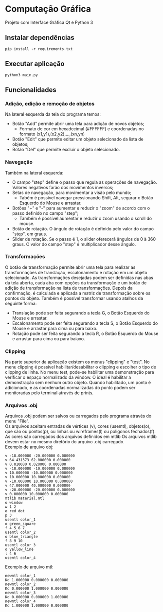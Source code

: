 # Computação Gráfica

Projeto com Interface Gráfica Qt e Python 3

## Instalar dependências

```
pip install -r requirements.txt
```

## Executar aplicação 

```
python3 main.py
```

## Funcionalidades

### Adição, edição e remoção de objetos
Na lateral esquerda da tela do programa temos: 
- Botão "Add" permite abrir uma tela para adição de novos objetos;
  - Formato de cor em hexadecimal (#FFFFFF) e coordenadas no formato (x1,y1),(x2,y2),...,(xn,yn)
- Botão "Edit" que permite editar um objeto selecionado da lista de objetos;
- Botão "Del" que permite excluir o objeto selecionado.

### Navegação
Também na lateral esquerda:
- O campo "step" define o passo que regula as operações de navegação. Valores negativos farão dos movimentos inversos; 
- Setas de navegação, para movimentar a visão pelo mundo;
  - Tabém é possível navegar pressionando Shift, Alt, segurar o Botão Esquerdo do Mouse e arrastar.
- Botões "+" e "-" para aumentar e reduzir o "zoom" de acordo com o passo definido no campo "step";
  - Também é possível aumentar e reduzir o zoom usando o scroll do mouse.
- Botão de rotação. O ângulo de rotação é definido pelo valor do campo "step", em graus.
- Slider de rotação. Se o passo é 1, o slider oferecerá ângulos de 0 à 360 graus. O valor do campo "step" é multiplicador desse ângulo.

### Transformações
O botão de transformação permite abrir uma tela para realizar as transformações de translação, escalonamento e rotação em um objeto selecionado.
As transformações desejadas podem ser definidas nas abas da tela aberta, cada aba com opções da transformação e um botão de adição de transformação na lista de transformações. Depois da confirmação, é calculada e aplicada a matriz de transformação sobre os pontos do objeto.
Também é possível transformar usando atalhos da seguinte forma:
  - Translação pode ser feita segurando a tecla G, o Botão Esquerdo do Mouse e arrastar.
  - Escalonamento pode ser feita segurando a tecla S, o Botão Esquerdo do Mouse e arrastar para cima ou para baixo.
  - Rotação pode ser feita segurando a tecla R, o Botão Esquerdo do Mouse e arrastar para cima ou para baiaxo.

### Clipping
Na parte superior da aplicação existem os menus "clipping" e "test". No menu clipping é possível habilitar/desabilitar o clipping e escolher o tipo de clipping de linha. No menu test, pode-se habilitar uma demonstração para verificar o espaço normalizado da window. O ideal é habilitar a demonstração sem nenhum outro objeto. Quando habilitado, um ponto é adicionado, e as coordenadas normalizadas do ponto podem ser monitoradas pelo terminal através de prints.

### Arquivos .obj
Arquivos .obj podem ser salvos ou carregados pelo programa através do menu "File".<br>
Os arquivos aceitam entradas de vértices (v), cores (usemtl), objetos(o), que são ou pontos(p), ou linhas ou wireframes(l) ou poligonos fechados(f).<br>
As cores são carregados dos arquivos definidos em mtlib
Os arquivos mtlib devem estar no mesmo diretório do arquivo .obj carregado.<br>
Exemplo de arquivo obj:
```
v -18.000000 -20.000000 0.000000
v 64.431373 62.000000 0.000000
v 0.010000 0.020000 0.000000
v -10.000000 -10.000000 0.000000
v 10.000000 -10.000000 0.000000
v 10.000000 10.000000 0.000000
v -10.000000 10.000000 0.000000
v 47.000000 40.000000 0.000000
v -20.000000 -20.000000 0.000000
v 0.000000 10.000000 0.000000
mtlib material.mtl
o window
w 1 2
o red_dot
p 3
usemtl color_1
o green_square
f 4 5 6 7
usemtl color_2
o blue_triangle
f 8 9 10
usemtl color_3
o yellow_line
l 4 6
usemtl color_4
```

Exemplo de arquivo mtl:
```
newmtl color_1
Kd 1.000000 0.000000 0.000000
newmtl color_2
Kd 0.000000 1.000000 0.000000
newmtl color_3
Kd 0.000000 0.000000 1.000000
newmtl color_4
Kd 1.000000 1.000000 0.000000
```

